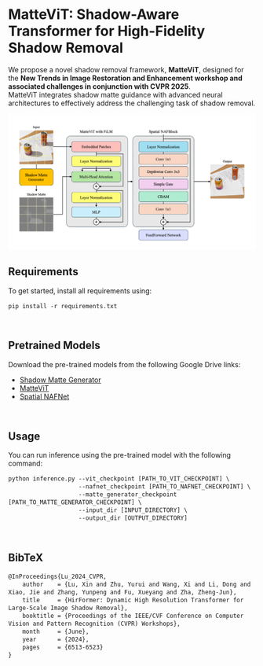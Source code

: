 # MatteViT: Shadow-Aware Transformer for High-Fidelity Shadow Removal

We propose a novel shadow removal framework, **MatteViT**, designed for the **New Trends in Image Restoration and Enhancement workshop and associated challenges in conjunction with CVPR 2025**. <br> 
MatteViT integrates shadow matte guidance with advanced neural architectures to effectively address the challenging task of shadow removal.

![Figure](images/Fig1.png)

## Requirements
To get started, install all requirements using:
```
pip install -r requirements.txt
```
<br>

## Pretrained Models
Download the pre-trained models from the following Google Drive links:
- [Shadow Matte Generator](https://drive.google.com/file/d/1x2VQQX3KQlGmoONdZ-sRBvoIgb5gW9dP/view?usp=sharing)
- [MatteViT](https://drive.google.com/file/d/1_xpq4dE1GHmo6lHfzDUQk5e6GeI2DuAs/view?usp=sharing)
- [Spatial NAFNet](https://drive.google.com/file/d/1mWsq7EVt79gjTF0S61iTScGJyqyUbL4I/view?usp=sharing)

<br>

## Usage
You can run inference using the pre-trained model with the following command:
```
python inference.py --vit_checkpoint [PATH_TO_VIT_CHECKPOINT] \
                    --nafnet_checkpoint [PATH_TO_NAFNET_CHECKPOINT] \
                    --matte_generator_checkpoint [PATH_TO_MATTE_GENERATOR_CHECKPOINT] \
                    --input_dir [INPUT_DIRECTORY] \
                    --output_dir [OUTPUT_DIRECTORY]
```
<br>

## BibTeX
```
@InProceedings{Lu_2024_CVPR,
    author    = {Lu, Xin and Zhu, Yurui and Wang, Xi and Li, Dong and Xiao, Jie and Zhang, Yunpeng and Fu, Xueyang and Zha, Zheng-Jun},
    title     = {HirFormer: Dynamic High Resolution Transformer for Large-Scale Image Shadow Removal},
    booktitle = {Proceedings of the IEEE/CVF Conference on Computer Vision and Pattern Recognition (CVPR) Workshops},
    month     = {June},
    year      = {2024},
    pages     = {6513-6523}
}
```
